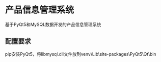# 产品信息管理系统
基于PyQt5和MySQL数据开发的产品信息管理系统
## 配置要求
pip安装PyQt5，将libmysql.dll文件放到venv\Lib\site-packages\PyQt5\Qt\bin